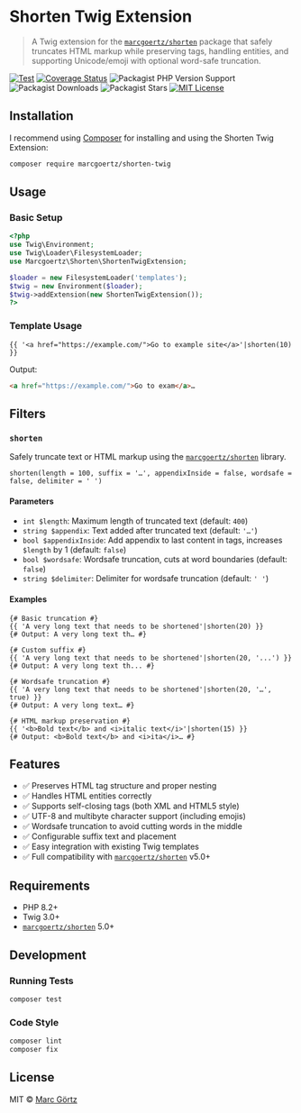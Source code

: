# Shorten Twig Extension

> A Twig extension for the [`marcgoertz/shorten`](https://github.com/mrcgrtz/php-shorten) package that safely truncates HTML markup while preserving tags, handling entities, and supporting Unicode/emoji with optional word-safe truncation.

[![Test](https://github.com/mrcgrtz/php-shorten-twig/actions/workflows/test.yml/badge.svg)](https://github.com/mrcgrtz/php-shorten-twig/actions/workflows/test.yml)
[![Coverage Status](https://coveralls.io/repos/github/mrcgrtz/php-shorten-twig/badge.svg?branch=main)](https://coveralls.io/github/mrcgrtz/php-shorten-twig?branch=main)
![Packagist PHP Version Support](https://img.shields.io/packagist/php-v/marcgoertz/shorten-twig)
![Packagist Downloads](https://img.shields.io/packagist/dt/marcgoertz/shorten-twig)
![Packagist Stars](https://img.shields.io/packagist/stars/marcgoertz/shorten-twig)
[![MIT License](https://img.shields.io/github/license/mrcgrtz/php-shorten-twig)](https://github.com/mrcgrtz/php-shorten-twig/blob/main/LICENSE.md)

## Installation

I recommend using [Composer](https://getcomposer.org/) for installing and using the Shorten Twig Extension:

```bash
composer require marcgoertz/shorten-twig
```

## Usage

### Basic Setup

```php
<?php
use Twig\Environment;
use Twig\Loader\FilesystemLoader;
use Marcgoertz\Shorten\ShortenTwigExtension;

$loader = new FilesystemLoader('templates');
$twig = new Environment($loader);
$twig->addExtension(new ShortenTwigExtension());
?>
```

### Template Usage

```twig
{{ '<a href="https://example.com/">Go to example site</a>'|shorten(10) }}
```

Output:

```html
<a href="https://example.com/">Go to exam</a>…
```

## Filters

### `shorten`

Safely truncate text or HTML markup using the [`marcgoertz/shorten`](https://github.com/mrcgrtz/php-shorten) library.

```twig
shorten(length = 100, suffix = '…', appendixInside = false, wordsafe = false, delimiter = ' ')
```

#### Parameters

* `int $length`: Maximum length of truncated text (default: `400`)
* `string $appendix`: Text added after truncated text (default: `'…'`)
* `bool $appendixInside`: Add appendix to last content in tags, increases `$length` by 1 (default: `false`)
* `bool $wordsafe`: Wordsafe truncation, cuts at word boundaries (default: `false`)
* `string $delimiter`: Delimiter for wordsafe truncation (default: `' '`)

#### Examples

```twig
{# Basic truncation #}
{{ 'A very long text that needs to be shortened'|shorten(20) }}
{# Output: A very long text th… #}

{# Custom suffix #}
{{ 'A very long text that needs to be shortened'|shorten(20, '...') }}
{# Output: A very long text th... #}

{# Wordsafe truncation #}
{{ 'A very long text that needs to be shortened'|shorten(20, '…', true) }}
{# Output: A very long text… #}

{# HTML markup preservation #}
{{ '<b>Bold text</b> and <i>italic text</i>'|shorten(15) }}
{# Output: <b>Bold text</b> and <i>ita</i>… #}
```

## Features

* ✅ Preserves HTML tag structure and proper nesting
* ✅ Handles HTML entities correctly
* ✅ Supports self-closing tags (both XML and HTML5 style)
* ✅ UTF-8 and multibyte character support (including emojis)
* ✅ Wordsafe truncation to avoid cutting words in the middle
* ✅ Configurable suffix text and placement
* ✅ Easy integration with existing Twig templates
* ✅ Full compatibility with [`marcgoertz/shorten`](https://github.com/mrcgrtz/php-shorten) v5.0+

## Requirements

* PHP 8.2+
* Twig 3.0+
* [`marcgoertz/shorten`](https://github.com/mrcgrtz/php-shorten) 5.0+

## Development

### Running Tests

```bash
composer test
```

### Code Style

```bash
composer lint
composer fix
```

## License

MIT © [Marc Görtz](https://marcgoertz.de/)
